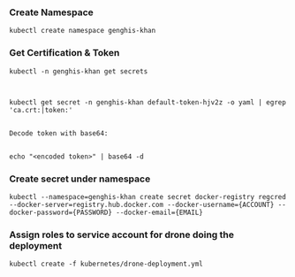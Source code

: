 ### Create Namespace

    kubectl create namespace genghis-khan


### Get Certification & Token
    
    kubectl -n genghis-khan get secrets
    

    
    kubectl get secret -n genghis-khan default-token-hjv2z -o yaml | egrep 'ca.crt:|token:'
    

    Decode token with base64:

    
    echo "<encoded token>" | base64 -d
    

### Create secret under namespace

    
    kubectl --namespace=genghis-khan create secret docker-registry regcred --docker-server=registry.hub.docker.com --docker-username={ACCOUNT} --docker-password={PASSWORD} --docker-email={EMAIL}
    

### Assign roles to service account for drone doing the deployment

    
    kubectl create -f kubernetes/drone-deployment.yml
    
